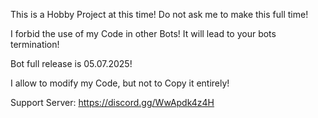 This is a Hobby Project at this time! Do not ask me to make this full time!

I forbid the use of my Code in other Bots! It will lead to your bots termination!

Bot full release is 05.07.2025!

I allow to modify my Code, but not to Copy it entirely!

Support Server: https://discord.gg/WwApdk4z4H
